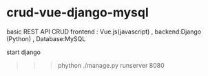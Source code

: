 # crud-vue-django-mysql
basic REST API CRUD frontend : Vue.js(javascript) , backend:Django (Python) , Database:MySQL


start django
>>> phython ./manage.py runserver 8080

